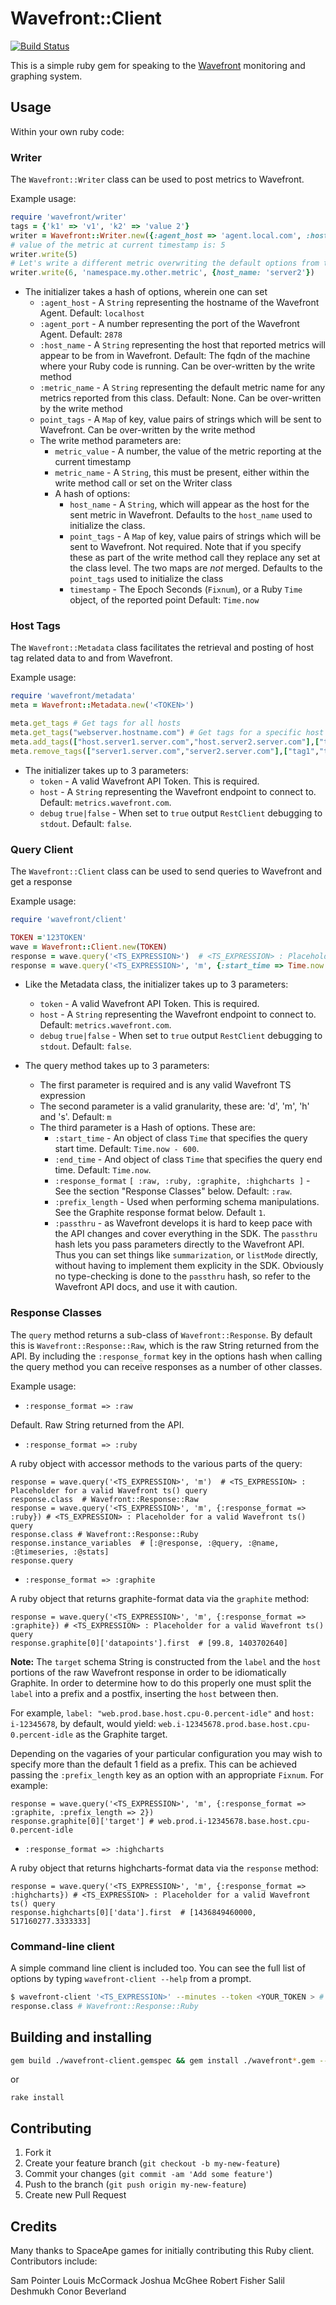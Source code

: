 Wavefront::Client
==========
[![Build Status](https://travis-ci.org/wavefrontHQ/ruby-client.svg?branch=v0.5.2)](https://travis-ci.org/wavefrontHQ/ruby-client)

This is a simple ruby gem for speaking to the [Wavefront][1] monitoring and graphing system.

## Usage
Within your own ruby code:

### Writer

The `Wavefront::Writer` class can be used to post metrics to Wavefront.

Example usage:

```ruby
require 'wavefront/writer'
tags = {'k1' => 'v1', 'k2' => 'value 2'}
writer = Wavefront::Writer.new({:agent_host => 'agent.local.com', :host_name => 'server1', :metric_name => 'namespace.my.metric', :point_tags => tags})
# value of the metric at current timestamp is: 5
writer.write(5)
# Let's write a different metric overwriting the default options from the constructor
writer.write(6, 'namespace.my.other.metric', {host_name: 'server2'})
```

* The initializer takes a hash of options, wherein one can set
  * `:agent_host`  - A `String` representing the hostname of the Wavefront Agent. Default: `localhost`
  * `:agent_port`  - A number representing the port of the Wavefront Agent. Default: `2878`
  * `:host_name`   - A `String` representing the host that reported metrics will appear to be from in Wavefront. Default: The fqdn of the machine where your Ruby code is running. Can be over-written by the write method
  * `:metric_name` - A `String` representing the default metric name for any metrics reported from this class. Default: None. Can be over-written by the write method
  * `point_tags`   - A `Map` of key, value pairs of strings which will be sent to Wavefront. Can be over-written by the write method
  * The write method parameters are:
    * `metric_value` - A number, the value of the metric reporting at the current timestamp
    * `metric_name` - A `String`, this must be present, either within the write method call or set on the Writer class
    * A hash of options:
      * `host_name` - A `String`, which will appear as the host for the sent
         metric in Wavefront. Defaults to the `host_name` used to initialize
         the class.
      * `point_tags` - A `Map` of key, value pairs of strings which will be
        sent to Wavefront. Not required. Note that if you specify these as
        part of the write method call they replace any set at the class level.
        The two maps are _not_ merged. Defaults to the `point_tags` used to
        initialize the class
      * `timestamp` - The Epoch Seconds (`Fixnum`), or a Ruby `Time` object, of
        the reported point Default: `Time.now`

### Host Tags

The `Wavefront::Metadata` class facilitates the retrieval and posting of host tag related data to and from Wavefront.

Example usage:

```ruby
require 'wavefront/metadata'
meta = Wavefront::Metadata.new('<TOKEN>')

meta.get_tags # Get tags for all hosts
meta.get_tags("webserver.hostname.com") # Get tags for a specific host
meta.add_tags(["host.server1.server.com","host.server2.server.com"],["tag1","tag2"]) # Add an arbitrary number of tags to an arbitrary number of hosts
meta.remove_tags(["server1.server.com","server2.server.com"],["tag1","tag2"]) # Remove an arbitrary number of tags from an arbitrary number of hosts
```

* The initializer takes up to 3 parameters:
  * `token`              - A valid Wavefront API Token. This is required.
  * `host`               - A `String` representing the Wavefront endpoint to connect to. Default: `metrics.wavefront.com`.
  * `debug` `true|false` - When set to `true` output `RestClient` debugging to `stdout`. Default: `false`.

### Query Client

The `Wavefront::Client` class can be used to send queries to Wavefront and get a response

Example usage:

```ruby
require 'wavefront/client'

TOKEN ='123TOKEN'
wave = Wavefront::Client.new(TOKEN)
response = wave.query('<TS_EXPRESSION>')  # <TS_EXPRESSION> : Placeholder for a valid Wavefront ts() query
response = wave.query('<TS_EXPRESSION>', 'm', {:start_time => Time.now - 86400, :end_time => Time.now})  # <TS_EXPRESSION> : Placeholder for a valid Wavefront ts() query
```

* Like the Metadata class, the initializer takes up to 3 parameters:
  * `token`              - A valid Wavefront API Token. This is required.
  * `host`               - A `String` representing the Wavefront endpoint to connect to. Default: `metrics.wavefront.com`.
  * `debug` `true|false` - When set to `true` output `RestClient` debugging to `stdout`. Default: `false`.

* The query method takes up to 3 parameters:
  * The first parameter is required and is any valid Wavefront TS expression
  * The second parameter is a valid granularity, these are: 'd', 'm', 'h' and 's'. Default: `m`
  * The third parameter is a Hash of options. These are:
    * `:start_time` - An object of class `Time` that specifies the query start time. Default: `Time.now - 600`.
    * `:end_time` - And object of class `Time` that specifies the query end time. Default: `Time.now`.
    * `:response_format` `[ :raw, :ruby, :graphite, :highcharts ]` - See the section "Response Classes" below. Default: `:raw`.
    * `:prefix_length` - Used when performing schema manipulations. See the Graphite response format below. Default `1`.
    * `:passthru` - as Wavefront develops it is hard to keep pace with
      the API changes and cover everything in the SDK. The `passthru`
      hash lets you pass parameters directly to the Wavefront API.
      Thus you can set things like `summarization`, or `listMode`
      directly, without having to implement them explicity in the SDK.
      Obviously no type-checking is done to the `passthru` hash, so
      refer to the Wavefront API docs, and use it with caution.

### Response Classes
The `query` method returns a sub-class of `Wavefront::Response`. By default this is `Wavefront::Response::Raw`, which is the raw String returned from the API. By including the `:response_format` key in the options hash when calling the query method you can receive responses as a number of other classes.

Example usage:

* `:response_format => :raw`

Default. Raw String returned from the API.

* `:response_format => :ruby`

A ruby object with accessor methods to the various parts of the query:

```
response = wave.query('<TS_EXPRESSION>', 'm')  # <TS_EXPRESSION> : Placeholder for a valid Wavefront ts() query
response.class  # Wavefront::Response::Raw
response = wave.query('<TS_EXPRESSION>', 'm', {:response_format => :ruby}) # <TS_EXPRESSION> : Placeholder for a valid Wavefront ts() query
response.class # Wavefront::Response::Ruby
response.instance_variables  # [:@response, :@query, :@name, :@timeseries, :@stats]
response.query
```

* `:response_format => :graphite`

A ruby object that returns graphite-format data via the `graphite` method:

```
response = wave.query('<TS_EXPRESSION>', 'm', {:response_format => :graphite}) # <TS_EXPRESSION> : Placeholder for a valid Wavefront ts() query
response.graphite[0]['datapoints'].first  # [99.8, 1403702640]
```

**Note:** The `target` schema String is constructed from the `label` and the `host` portions of the raw Wavefront response in order to be idiomatically Graphite. In order to determine how to do this properly one must split the `label` into a prefix and a postfix, inserting the `host` between then.

For example, `label: "web.prod.base.host.cpu-0.percent-idle"` and `host: i-12345678`, by default, would yield: `web.i-12345678.prod.base.host.cpu-0.percent-idle` as the Graphite target.

Depending on the vagaries of your particular configuration you may wish to specify more than the default 1 field as a prefix. This can be achieved passing the `:prefix_length` key as an option with an appropriate `Fixnum`. For example:

```
response = wave.query('<TS_EXPRESSION>', 'm', {:response_format => :graphite, :prefix_length => 2})
response.graphite[0]['target'] # web.prod.i-12345678.base.host.cpu-0.percent-idle
```

* `:response_format => :highcharts`

A ruby object that returns highcharts-format data via the `response` method:

```
response = wave.query('<TS_EXPRESSION>', 'm', {:response_format => :highcharts}) # <TS_EXPRESSION> : Placeholder for a valid Wavefront ts() query
response.highcharts[0]['data'].first  # [1436849460000, 517160277.3333333]
```

### Command-line client
A simple command line client is included too. You can see the full list of options by typing `wavefront-client --help` from a prompt.

```bash
$ wavefront-client '<TS_EXPRESSION>' --minutes --token <YOUR_TOKEN > # <TS_EXPRESSION> : Placeholder for a valid Wavefront ts() query , <YOUR_TOKEN> : Placeholder for your Wavefront token
response.class # Wavefront::Response::Ruby
```


## Building and installing

```bash
gem build ./wavefront-client.gemspec && gem install ./wavefront*.gem --no-rdoc --no-ri
```

or

```
rake install
```

## Contributing
1. Fork it
2. Create your feature branch (`git checkout -b my-new-feature`)
3. Commit your changes (`git commit -am 'Add some feature'`)
4. Push to the branch (`git push origin my-new-feature`)
5. Create new Pull Request


## Credits

Many thanks to SpaceApe games for initially contributing this Ruby client. Contributors include:

Sam Pointer
Louis McCormack
Joshua McGhee
Robert Fisher
Salil Deshmukh
Conor Beverland

[1]: http://wavefront.com
